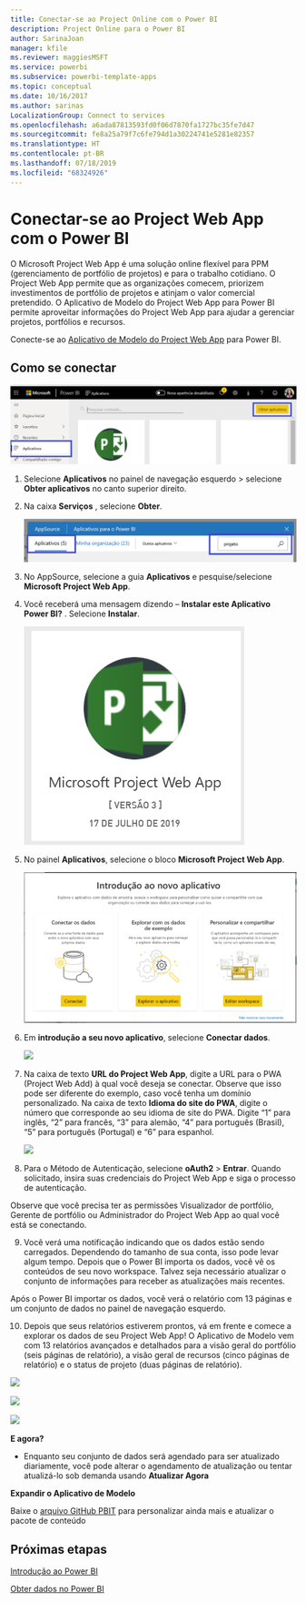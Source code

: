 ```yaml
---
title: Conectar-se ao Project Online com o Power BI
description: Project Online para o Power BI
author: SarinaJoan
manager: kfile
ms.reviewer: maggiesMSFT
ms.service: powerbi
ms.subservice: powerbi-template-apps
ms.topic: conceptual
ms.date: 10/16/2017
ms.author: sarinas
LocalizationGroup: Connect to services
ms.openlocfilehash: a6ada87813593fd0f06d7870fa1727bc35fe7d47
ms.sourcegitcommit: fe8a25a79f7c6fe794d1a30224741e5281e82357
ms.translationtype: HT
ms.contentlocale: pt-BR
ms.lasthandoff: 07/18/2019
ms.locfileid: "68324926"
---
```

# <a name="connect-to-project-web-app-with-power-bi"></a>Conectar-se ao Project Web App com o Power BI
O Microsoft Project Web App é uma solução online flexível para PPM (gerenciamento de portfólio de projetos) e para o trabalho cotidiano. O Project Web App permite que as organizações comecem, priorizem investimentos de portfólio de projetos e atinjam o valor comercial pretendido. O Aplicativo de Modelo do Project Web App para Power BI permite aproveitar informações do Project Web App para ajudar a gerenciar projetos, portfólios e recursos.

Conecte-se ao [Aplicativo de Modelo do Project Web App](https://appsource.microsoft.com/product/power-bi/pbi_msprojectonline.pbi-microsoftprojectwebapp) para Power BI.

## <a name="how-to-connect"></a>Como se conectar

   ![](media/service-connect-to-project-online/GetApps.png)
1. Selecione **Aplicativos** no painel de navegação esquerdo > selecione **Obter aplicativos** no canto superior direito.
2. Na caixa **Serviços** , selecione **Obter**.
   
   ![](media/service-connect-to-project-online/AppSource.png)
3. No AppSource, selecione a guia **Aplicativos** e pesquise/selecione **Microsoft Project Web App**.
   
4. Você receberá uma mensagem dizendo – **Instalar este Aplicativo Power BI?** . Selecione **Instalar**. 

   ![](media/service-connect-to-project-online/ProjectTile.png)
5. No painel **Aplicativos**, selecione o bloco **Microsoft Project Web App**. 
   
   ![](media/service-connect-to-project-online/getstarted.png)
6. Em **introdução a seu novo aplicativo**, selecione **Conectar dados**.
   
   ![](media/service-connect-to-project-online/mproject.png)
7. Na caixa de texto **URL do Project Web App**, digite a URL para o PWA (Project Web Add) à qual você deseja se conectar.  Observe que isso pode ser diferente do exemplo, caso você tenha um domínio personalizado. Na caixa de texto **Idioma do site do PWA**, digite o número que corresponde ao seu idioma de site do PWA. Digite “1” para inglês, “2” para francês, “3” para alemão, “4” para português (Brasil), “5” para português (Portugal) e “6” para espanhol. 
   
   ![](media/service-connect-to-project-online/params.png)
8. Para o Método de Autenticação, selecione **oAuth2** \> **Entrar**. Quando solicitado, insira suas credenciais do Project Web App e siga o processo de autenticação.

    
Observe que você precisa ter as permissões Visualizador de portfólio, Gerente de portfólio ou Administrador do Project Web App ao qual você está se conectando.

9. Você verá uma notificação indicando que os dados estão sendo carregados. Dependendo do tamanho de sua conta, isso pode levar algum tempo. Depois que o Power BI importa os dados, você vê os conteúdos de seu novo workspace. Talvez seja necessário atualizar o conjunto de informações para receber as atualizações mais recentes. 

Após o Power BI importar os dados, você verá o relatório com 13 páginas e um conjunto de dados no painel de navegação esquerdo. 

10. Depois que seus relatórios estiverem prontos, vá em frente e comece a explorar os dados de seu Project Web App! O Aplicativo de Modelo vem com 13 relatórios avançados e detalhados para a visão geral do portfólio (seis páginas de relatório), a visão geral de recursos (cinco páginas de relatório) e o status de projeto (duas páginas de relatório). 

   ![](media/service-connect-to-project-online/report1.png)
   
   ![](media/service-connect-to-project-online/report3.png)
   
   ![](media/service-connect-to-project-online/report2.png)

**E agora?**

* Enquanto seu conjunto de dados será agendado para ser atualizado diariamente, você pode alterar o agendamento de atualização ou tentar atualizá-lo sob demanda usando **Atualizar Agora**

**Expandir o Aplicativo de Modelo**

Baixe o [arquivo GitHub PBIT](https://github.com/OfficeDev/Project-Power-BI-Content-Packs) para personalizar ainda mais e atualizar o pacote de conteúdo

## <a name="next-steps"></a>Próximas etapas
[Introdução ao Power BI](service-get-started.md)

[Obter dados no Power BI](service-get-data.md)

